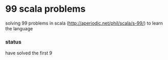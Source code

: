 # 99 scala problems
solving 99 problems in scala (http://aperiodic.net/phil/scala/s-99/) to learn the language

### status
have solved the first 9
